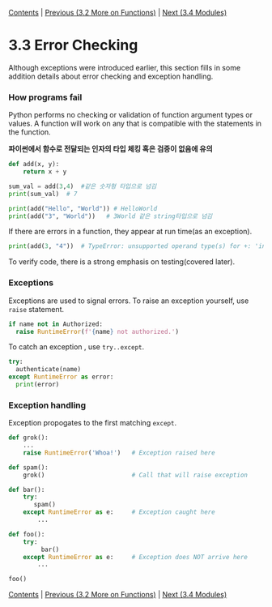 [Contents](../Contents.md) \| [Previous (3.2 More on Functions)](02_More_functions.md) \| [Next (3.4 Modules)](04_Modules.md)

# 3.3 Error Checking

Although exceptions were introduced earlier, this section fills in some addition details about error checking and exception handling.

### How programs fail

Python performs no checking or validation of function argument types or values. A function will work on any that is compatible with the statements in the function.

**파이썬에서 함수로 전달되는 인자의 타입 체킹 혹은 검증이 없음에 유의**

```python
def add(x, y):
    return x + y

sum_val = add(3,4)  #같은 숫자형 타입으로 넘김
print(sum_val)  # 7

print(add("Hello", "World")) # HelloWorld
print(add("3", "World"))   # 3World 같은 string타입으로 넘김
```

If there are errors in a function, they appear at run time(as an exception).

```python
print(add(3, "4"))  # TypeError: unsupported operand type(s) for +: 'int' and 'str'
```

To verify code, there is a strong emphasis on testing(covered later).

### Exceptions

Exceptions are used to signal errors. To raise an exception yourself, use `raise` statement.

```python
if name not in Authorized:
  raise RuntimeError(f'{name} not authorized.')
```

To catch an exception , use `try..except`.

```python
try:
  authenticate(name)
except RuntimeError as error:
  print(error)
```

### Exception handling

Exception propogates to the first matching `except`.

```python
def grok():
    ...
    raise RuntimeError('Whoa!')   # Exception raised here

def spam():
    grok()                        # Call that will raise exception

def bar():
    try:
       spam()
    except RuntimeError as e:     # Exception caught here
        ...

def foo():
    try:
         bar()
    except RuntimeError as e:     # Exception does NOT arrive here
        ...

foo()
```



[Contents](../Contents.md) \| [Previous (3.2 More on Functions)](02_More_functions.md) \| [Next (3.4 Modules)](04_Modules.md)